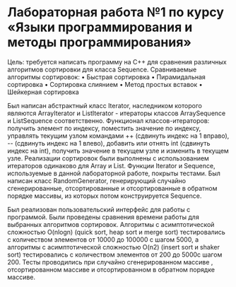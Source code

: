# Лабораторная работа №1 по курсу «Языки программирования и методы программирования»

Цель: требуется написать программу на C++ для сравнения различных алгоритмов сортировки для класса Sequence<T>.
Сравниваемые алгоритмы сортировок:
•	Быстрая сортировка
•	Пирамидальная сортировка
•	Сортировка слиянием
•	Метод простых вставок
•	Шейкерная сортировка

Был написан абстрактный класс Iterator<T>, наследником которого являются ArrayIterator<T> и ListIterator<T> - итераторы классов ArraySequence<T> и ListSequence<T> соответственно. Функционал классов-итераторов: получить элемент по индексу, поместить значение по индексу, управлять текущим узлом командами ++ (сдвинуть индекс на 1 вправо), -- (сдвинуть индекс на 1 влево), добавить или отнять int (сдвинуть индекс на int), получить значение в текущем узле и изменить в текущем узле. Реализации сортировок были выполнены с использованием итераторов одинаково для Array и List. Функции Iterator<T> и Sequence<T>, используемые в данной лабораторной работе, покрыты тестами. Был написан класс RandomGenerator, генерирующий случайно сгенерированные, отсортированные и отсортированные в обратном порядке массивы, из которых потом конструируется Sequence.

Был реализован пользовательский интерфейс для работы с программой. Были проведены сравнения времени работы для выбранных алгоритмов сортировок. Алгоритмы с асимптотической сложностью O(nlogn) (quick sort, heap sort и merge sort) тестировались с количеством элементов от 10000 до 100000 с шагом 5000, а алгоритмы с асимптотической сложностью O(n2) (insert sort и shaker sort) тестировались с количеством элементов от 200 до 5000с шагом 200. Тесты проводились при случайно сгенерированном массиве , отсортированном массиве и отсортированном в обратном порядке массиве.
